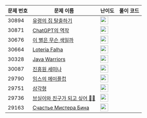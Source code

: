 | 문제 번호 | 문제 이름 | 난이도 | 풀이 코드 |
| --- | --- | --- | --- |
| 30894 | [유령의 집 탈출하기](https://www.acmicpc.net/problem/30894) | <img height="25px" width="25px=" src="https://static.solved.ac/tier_small/14.svg"/> |  |
| 30871 | [ChatGPT의 역작](https://www.acmicpc.net/problem/30871) | <img height="25px" width="25px=" src="https://static.solved.ac/tier_small/18.svg"/> |  |
| 30676 | [이 별은 무슨 색일까](https://www.acmicpc.net/problem/30676) | <img height="25px" width="25px=" src="https://static.solved.ac/tier_small/1.svg"/> |  |
| 30664 | [Loteria Falha](https://www.acmicpc.net/problem/30664) | <img height="25px" width="25px=" src="https://static.solved.ac/tier_small/1.svg"/> |  |
| 30328 | [Java Warriors](https://www.acmicpc.net/problem/30328) | <img height="25px" width="25px=" src="https://static.solved.ac/tier_small/1.svg"/> |  |
| 30087 | [진흥원 세미나](https://www.acmicpc.net/problem/30087) | <img height="25px" width="25px=" src="https://static.solved.ac/tier_small/1.svg"/> |  |
| 29790 | [임스의 메이플컵](https://www.acmicpc.net/problem/29790) | <img height="25px" width="25px=" src="https://static.solved.ac/tier_small/2.svg"/> |  |
| 29751 | [삼각형](https://www.acmicpc.net/problem/29751) | <img height="25px" width="25px=" src="https://static.solved.ac/tier_small/1.svg"/> |  |
| 29736 | [브실이와 친구가 되고 싶어 🤸‍♀️](https://www.acmicpc.net/problem/29736) | <img height="25px" width="25px=" src="https://static.solved.ac/tier_small/2.svg"/> |  |
| 29163 | [Счастье Мистера Бина](https://www.acmicpc.net/problem/29163) | <img height="25px" width="25px=" src="https://static.solved.ac/tier_small/1.svg"/> |  |
